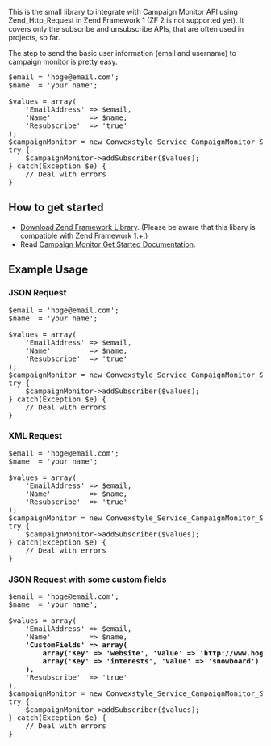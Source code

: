 This is the small library to integrate with Campaign Monitor API using Zend_Http_Request in Zend Framework 1 (ZF 2 is not supported yet). It covers only the subscribe and unsubscribe APIs, that are often used in projects, so far.

The step to send the basic user information (email and username) to campaign monitor is pretty easy.

<pre>
$email = 'hoge@email.com';
$name  = 'your name';

$values = array(
	'EmailAddress' => $email,
	'Name'         => $name,
	'Resubscribe'  => 'true'
);
$campaignMonitor = new Convexstyle_Service_CampaignMonitor_Subscribe('API Key', 'List ID', Convexstyle_Service_CampaignMonitor_Subscribe::JSON);
try {
	$campaignMonitor->addSubscriber($values);
} catch(Exception $e) {
	// Deal with errors 
}
</pre>

## How to get started
<ul>
<li><a href="http://framework.zend.com/downloads/latest" target="_blank">Download Zend Framework Library</a>. (Please be aware that this libary is compatible with Zend Framework 1.+.)</li>
<li>Read <a href="http://www.campaignmonitor.com/api/getting-started/" target="_blank">Campaign Monitor Get Started Documentation</a>.</li>
</ul>


## Example Usage

### JSON Request
<pre>
$email = 'hoge@email.com';
$name  = 'your name';

$values = array(
	'EmailAddress' => $email,
	'Name'         => $name,
	'Resubscribe'  => 'true'
);
$campaignMonitor = new Convexstyle_Service_CampaignMonitor_Subscribe('API Key', 'List ID', <b>Convexstyle_Service_CampaignMonitor_Subscribe::JSON</b>);
try {
	$campaignMonitor->addSubscriber($values);
} catch(Exception $e) {
	// Deal with errors 
}
</pre>

### XML Request
<pre>
$email = 'hoge@email.com';
$name  = 'your name';

$values = array(
	'EmailAddress' => $email,
	'Name'         => $name,
	'Resubscribe'  => 'true'
);
$campaignMonitor = new Convexstyle_Service_CampaignMonitor_Subscribe('API Key', 'List ID', <b>Convexstyle_Service_CampaignMonitor_Subscribe::XML</b>);
try {
	$campaignMonitor->addSubscriber($values);
} catch(Exception $e) {
	// Deal with errors 
}
</pre>

### JSON Request with some custom fields
<pre>
$email = 'hoge@email.com';
$name  = 'your name';

$values = array(
	'EmailAddress' => $email,
	'Name'         => $name,
	<b>'CustomFields' => array(
		array('Key' => 'website', 'Value' => 'http://www.hoge.com'),	
		array('Key' => 'interests', 'Value' => 'snowboard')	
	),</b>
	'Resubscribe'  => 'true'
);
$campaignMonitor = new Convexstyle_Service_CampaignMonitor_Subscribe('API Key', 'List ID', Convexstyle_Service_CampaignMonitor_Subscribe::JSON);
try {
	$campaignMonitor->addSubscriber($values);
} catch(Exception $e) {
	// Deal with errors 
}
</pre>
